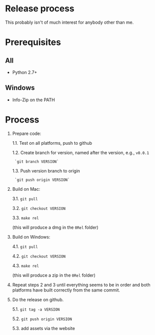 # Release process

This probably isn't of much interest for anybody other than me.

# Prerequisites

## All

- Python 2.7+

## Windows

- Info-Zip on the PATH

# Process

1. Prepare code:

   1.1. Test on all platforms, push to github
   
   1.2. Create branch for version, named after the version, e.g., `v0.0.1`
   
        `git branch VERSION`
   
   1.3. Push version branch to origin
   
        `git push origin VERSION`

2. Build on Mac:

   3.1. `git pull`
   
   3.2. `git checkout VERSION`
   
   3.3. `make rel`
   
   (this will produce a dmg in the `0Rel` folder)
   
3. Build on Windows:

   4.1. `git pull`
   
   4.2. `git checkout VERSION`
   
   4.3. `make rel`
   
   (this will produce a zip in the `0Rel` folder)

4. Repeat steps 2 and 3 until everything seems to be in order and both
   platforms have built correctly from the same commit.

5. Do the release on github.

   5.1. `git tag -a VERSION`
   
   5.2. `git push origin VERSION`
   
   5.3. add assets via the website
